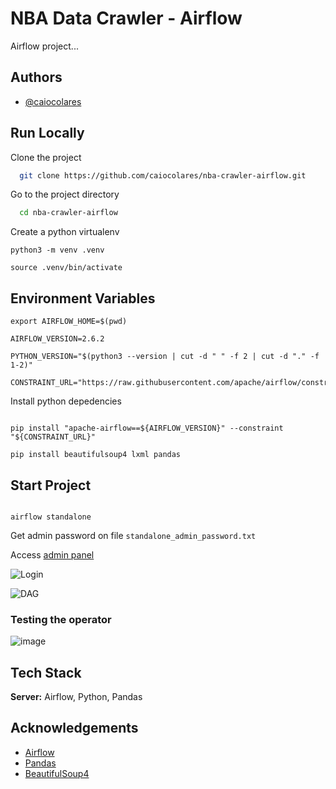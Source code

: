 # NBA Data Crawler - Airflow

Airflow project...

## Authors

- [@caiocolares](https://www.github.com/caiocolares)



## Run Locally

Clone the project

```bash
  git clone https://github.com/caiocolares/nba-crawler-airflow.git
```

Go to the project directory

```bash
  cd nba-crawler-airflow
```


Create a python virtualenv 
```
python3 -m venv .venv

source .venv/bin/activate

```

## Environment Variables

```
export AIRFLOW_HOME=$(pwd)

AIRFLOW_VERSION=2.6.2

PYTHON_VERSION="$(python3 --version | cut -d " " -f 2 | cut -d "." -f 1-2)"

CONSTRAINT_URL="https://raw.githubusercontent.com/apache/airflow/constraints-${AIRFLOW_VERSION}/constraints-${PYTHON_VERSION}.txt"

```

Install python depedencies 

```

pip install "apache-airflow==${AIRFLOW_VERSION}" --constraint "${CONSTRAINT_URL}"

pip install beautifulsoup4 lxml pandas

```


## Start Project 

```

airflow standalone

```

Get admin password on file `standalone_admin_password.txt`


Access [admin panel](http://localhost:8080)

![Login](https://raw.githubusercontent.com/caiocolares/nba-crawler-airflow/main/images/login.png)

![DAG](https://raw.githubusercontent.com/caiocolares/nba-crawler-airflow/main/images/dag.png)

### Testing the operator
![image](https://github.com/caiocolares/nba-crawler-airflow/assets/26276218/b8bd4a52-6541-4cd1-ada0-e8eac02d8c86)

## Tech Stack


**Server:** Airflow, Python, Pandas

## Acknowledgements

- [Airflow](https://airflow.apache.org/)
- [Pandas](https://pandas.pydata.org/)
- [BeautifulSoup4](https://pypi.org/project/beautifulsoup4/)

